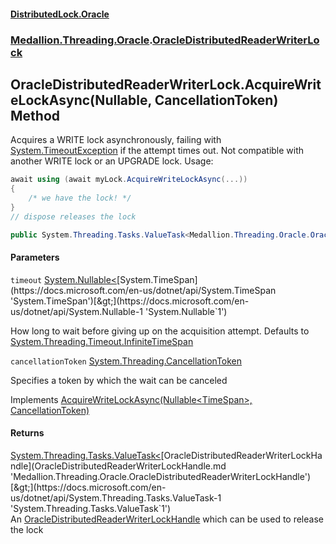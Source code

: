 #### [DistributedLock.Oracle](README.md 'README')
### [Medallion.Threading.Oracle](Medallion.Threading.Oracle.md 'Medallion.Threading.Oracle').[OracleDistributedReaderWriterLock](OracleDistributedReaderWriterLock.md 'Medallion.Threading.Oracle.OracleDistributedReaderWriterLock')

## OracleDistributedReaderWriterLock.AcquireWriteLockAsync(Nullable<TimeSpan>, CancellationToken) Method

Acquires a WRITE lock asynchronously, failing with [System.TimeoutException](https://docs.microsoft.com/en-us/dotnet/api/System.TimeoutException 'System.TimeoutException') if the attempt times out. Not compatible with another WRITE lock or an UPGRADE lock. Usage: 

```csharp
await using (await myLock.AcquireWriteLockAsync(...))
{
    /* we have the lock! */
}
// dispose releases the lock
```

```csharp
public System.Threading.Tasks.ValueTask<Medallion.Threading.Oracle.OracleDistributedReaderWriterLockHandle> AcquireWriteLockAsync(System.Nullable<System.TimeSpan> timeout=null, System.Threading.CancellationToken cancellationToken=default(System.Threading.CancellationToken));
```
#### Parameters

<a name='Medallion.Threading.Oracle.OracleDistributedReaderWriterLock.AcquireWriteLockAsync(System.Nullable_System.TimeSpan_,System.Threading.CancellationToken).timeout'></a>

`timeout` [System.Nullable&lt;](https://docs.microsoft.com/en-us/dotnet/api/System.Nullable-1 'System.Nullable`1')[System.TimeSpan](https://docs.microsoft.com/en-us/dotnet/api/System.TimeSpan 'System.TimeSpan')[&gt;](https://docs.microsoft.com/en-us/dotnet/api/System.Nullable-1 'System.Nullable`1')

How long to wait before giving up on the acquisition attempt. Defaults to [System.Threading.Timeout.InfiniteTimeSpan](https://docs.microsoft.com/en-us/dotnet/api/System.Threading.Timeout.InfiniteTimeSpan 'System.Threading.Timeout.InfiniteTimeSpan')

<a name='Medallion.Threading.Oracle.OracleDistributedReaderWriterLock.AcquireWriteLockAsync(System.Nullable_System.TimeSpan_,System.Threading.CancellationToken).cancellationToken'></a>

`cancellationToken` [System.Threading.CancellationToken](https://docs.microsoft.com/en-us/dotnet/api/System.Threading.CancellationToken 'System.Threading.CancellationToken')

Specifies a token by which the wait can be canceled

Implements [AcquireWriteLockAsync(Nullable&lt;TimeSpan&gt;, CancellationToken)](https://github.com/madelson/DistributedLock/tree/default-documentation/docs/api/DistributedLock.Core/IDistributedReaderWriterLock.AcquireWriteLockAsync.fFyCc0HswQXUnGvjzNHJ+A.md 'Medallion.Threading.IDistributedReaderWriterLock.AcquireWriteLockAsync(System.Nullable{System.TimeSpan},System.Threading.CancellationToken)')

#### Returns
[System.Threading.Tasks.ValueTask&lt;](https://docs.microsoft.com/en-us/dotnet/api/System.Threading.Tasks.ValueTask-1 'System.Threading.Tasks.ValueTask`1')[OracleDistributedReaderWriterLockHandle](OracleDistributedReaderWriterLockHandle.md 'Medallion.Threading.Oracle.OracleDistributedReaderWriterLockHandle')[&gt;](https://docs.microsoft.com/en-us/dotnet/api/System.Threading.Tasks.ValueTask-1 'System.Threading.Tasks.ValueTask`1')  
An [OracleDistributedReaderWriterLockHandle](OracleDistributedReaderWriterLockHandle.md 'Medallion.Threading.Oracle.OracleDistributedReaderWriterLockHandle') which can be used to release the lock